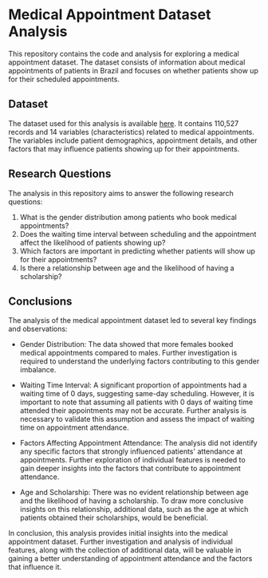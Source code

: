 # Medical Appointment Dataset Analysis

This repository contains the code and analysis for exploring a medical appointment dataset. The dataset consists of information about medical appointments of patients in Brazil and focuses on whether patients show up for their scheduled appointments.

## Dataset

The dataset used for this analysis is available [here](https://www.kaggle.com/datasets/joniarroba/noshowappointments?select=KaggleV2-May-2016.csv). It contains 110,527 records and 14 variables (characteristics) related to medical appointments. The variables include patient demographics, appointment details, and other factors that may influence patients showing up for their appointments.

## Research Questions

The analysis in this repository aims to answer the following research questions:

1. What is the gender distribution among patients who book medical appointments?
2. Does the waiting time interval between scheduling and the appointment affect the likelihood of patients showing up?
3. Which factors are important in predicting whether patients will show up for their appointments?
4. Is there a relationship between age and the likelihood of having a scholarship?

## Conclusions

The analysis of the medical appointment dataset led to several key findings and observations:

- Gender Distribution: The data showed that more females booked medical appointments compared to males. Further investigation is required to understand the underlying factors contributing to this gender imbalance.

- Waiting Time Interval: A significant proportion of appointments had a waiting time of 0 days, suggesting same-day scheduling. However, it is important to note that assuming all patients with 0 days of waiting time attended their appointments may not be accurate. Further analysis is necessary to validate this assumption and assess the impact of waiting time on appointment attendance.

- Factors Affecting Appointment Attendance: The analysis did not identify any specific factors that strongly influenced patients' attendance at appointments. Further exploration of individual features is needed to gain deeper insights into the factors that contribute to appointment attendance.

- Age and Scholarship: There was no evident relationship between age and the likelihood of having a scholarship. To draw more conclusive insights on this relationship, additional data, such as the age at which patients obtained their scholarships, would be beneficial.

In conclusion, this analysis provides initial insights into the medical appointment dataset. Further investigation and analysis of individual features, along with the collection of additional data, will be valuable in gaining a better understanding of appointment attendance and the factors that influence it.
